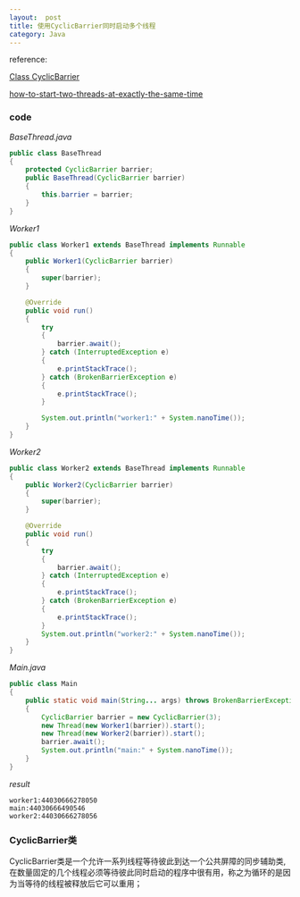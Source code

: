```yaml
---
layout:  post
title: 使用CyclicBarrier同时启动多个线程
category: Java
---
```


reference:

[Class CyclicBarrier](https://docs.oracle.com/javase/7/docs/api/java/util/concurrent/CyclicBarrier.html)

[how-to-start-two-threads-at-exactly-the-same-time](http://stackoverflow.com/questions/3376586/how-to-start-two-threads-at-exactly-the-same-time)

### code

*BaseThread.java*

```java
public class BaseThread
{
    protected CyclicBarrier barrier;
    public BaseThread(CyclicBarrier barrier)
    {
        this.barrier = barrier;
    }
}
```

*Worker1*

```java
public class Worker1 extends BaseThread implements Runnable
{
    public Worker1(CyclicBarrier barrier)
    {
        super(barrier);
    }

    @Override
    public void run()
    {
        try
        {
            barrier.await();
        } catch (InterruptedException e)
        {
            e.printStackTrace();
        } catch (BrokenBarrierException e)
        {
            e.printStackTrace();
        }

        System.out.println("worker1:" + System.nanoTime());
    }
}

```

*Worker2*

```java
public class Worker2 extends BaseThread implements Runnable
{
    public Worker2(CyclicBarrier barrier)
    {
        super(barrier);
    }

    @Override
    public void run()
    {
        try
        {
            barrier.await();
        } catch (InterruptedException e)
        {
            e.printStackTrace();
        } catch (BrokenBarrierException e)
        {
            e.printStackTrace();
        }
        System.out.println("worker2:" + System.nanoTime());
    }
}

```

*Main.java*

```java
public class Main
{
    public static void main(String... args) throws BrokenBarrierException, InterruptedException
    {
        CyclicBarrier barrier = new CyclicBarrier(3);
        new Thread(new Worker1(barrier)).start();
        new Thread(new Worker2(barrier)).start();
        barrier.await();
        System.out.println("main:" + System.nanoTime());
    }
}

``` 

*result*

```
worker1:44030666278050
main:44030666490546
worker2:44030666278056
```

### CyclicBarrier类

CyclicBarrier类是一个允许一系列线程等待彼此到达一个公共屏障的同步辅助类,在数量固定的几个线程必须等待彼此同时启动的程序中很有用，称之为循环的是因为当等待的线程被释放后它可以重用；

